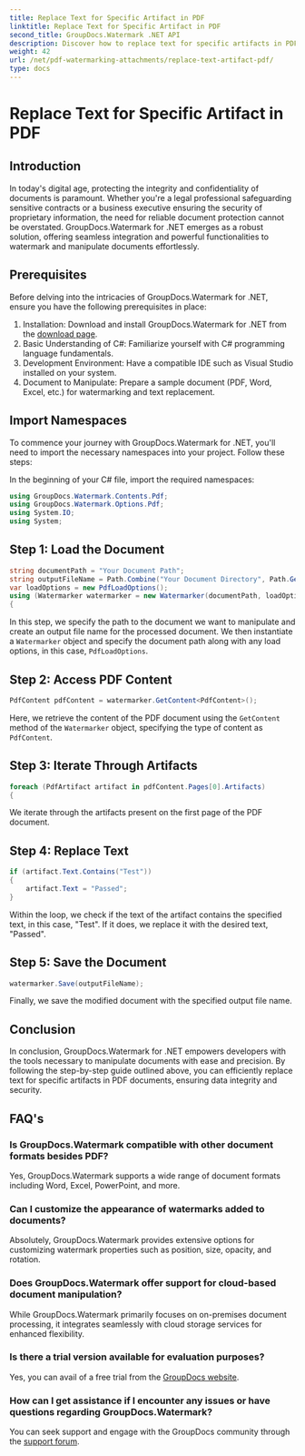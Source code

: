 ```yaml
---
title: Replace Text for Specific Artifact in PDF
linktitle: Replace Text for Specific Artifact in PDF
second_title: GroupDocs.Watermark .NET API
description: Discover how to replace text for specific artifacts in PDF documents using GroupDocs.Watermark for .NET. Enhance document security and integrity effortlessly.
weight: 42
url: /net/pdf-watermarking-attachments/replace-text-artifact-pdf/
type: docs
---
```

# Replace Text for Specific Artifact in PDF

## Introduction
In today's digital age, protecting the integrity and confidentiality of documents is paramount. Whether you're a legal professional safeguarding sensitive contracts or a business executive ensuring the security of proprietary information, the need for reliable document protection cannot be overstated. GroupDocs.Watermark for .NET emerges as a robust solution, offering seamless integration and powerful functionalities to watermark and manipulate documents effortlessly.
## Prerequisites
Before delving into the intricacies of GroupDocs.Watermark for .NET, ensure you have the following prerequisites in place:
1. Installation: Download and install GroupDocs.Watermark for .NET from the [download page](https://releases.groupdocs.com/Watermark/net/).
2. Basic Understanding of C#: Familiarize yourself with C# programming language fundamentals.
3. Development Environment: Have a compatible IDE such as Visual Studio installed on your system.
4. Document to Manipulate: Prepare a sample document (PDF, Word, Excel, etc.) for watermarking and text replacement.

## Import Namespaces
To commence your journey with GroupDocs.Watermark for .NET, you'll need to import the necessary namespaces into your project. Follow these steps:

In the beginning of your C# file, import the required namespaces:
```csharp
using GroupDocs.Watermark.Contents.Pdf;
using GroupDocs.Watermark.Options.Pdf;
using System.IO;
using System;
```
## Step 1: Load the Document
```csharp
string documentPath = "Your Document Path";
string outputFileName = Path.Combine("Your Document Directory", Path.GetFileName(documentPath));
var loadOptions = new PdfLoadOptions();
using (Watermarker watermarker = new Watermarker(documentPath, loadOptions))
{
```
In this step, we specify the path to the document we want to manipulate and create an output file name for the processed document. We then instantiate a `Watermarker` object and specify the document path along with any load options, in this case, `PdfLoadOptions`.
## Step 2: Access PDF Content
```csharp
PdfContent pdfContent = watermarker.GetContent<PdfContent>();
```
Here, we retrieve the content of the PDF document using the `GetContent` method of the `Watermarker` object, specifying the type of content as `PdfContent`.
## Step 3: Iterate Through Artifacts
```csharp
foreach (PdfArtifact artifact in pdfContent.Pages[0].Artifacts)
{
```
We iterate through the artifacts present on the first page of the PDF document.
## Step 4: Replace Text
```csharp
if (artifact.Text.Contains("Test"))
{
    artifact.Text = "Passed";
}
```
Within the loop, we check if the text of the artifact contains the specified text, in this case, "Test". If it does, we replace it with the desired text, "Passed".
## Step 5: Save the Document
```csharp
watermarker.Save(outputFileName);
```
Finally, we save the modified document with the specified output file name.

## Conclusion
In conclusion, GroupDocs.Watermark for .NET empowers developers with the tools necessary to manipulate documents with ease and precision. By following the step-by-step guide outlined above, you can efficiently replace text for specific artifacts in PDF documents, ensuring data integrity and security.
## FAQ's
### Is GroupDocs.Watermark compatible with other document formats besides PDF?
Yes, GroupDocs.Watermark supports a wide range of document formats including Word, Excel, PowerPoint, and more.
### Can I customize the appearance of watermarks added to documents?
Absolutely, GroupDocs.Watermark provides extensive options for customizing watermark properties such as position, size, opacity, and rotation.
### Does GroupDocs.Watermark offer support for cloud-based document manipulation?
While GroupDocs.Watermark primarily focuses on on-premises document processing, it integrates seamlessly with cloud storage services for enhanced flexibility.
### Is there a trial version available for evaluation purposes?
Yes, you can avail of a free trial from the [GroupDocs website](https://releases.groupdocs.com/).
### How can I get assistance if I encounter any issues or have questions regarding GroupDocs.Watermark?
You can seek support and engage with the GroupDocs community through the [support forum](https://forum.groupdocs.com/c/watermark/19).
